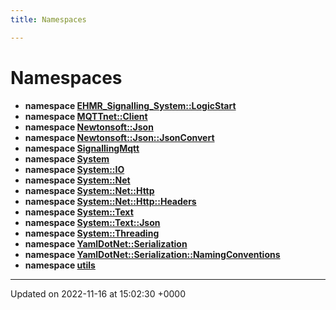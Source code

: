 ```yaml
---
title: Namespaces

---
```


# Namespaces




* **namespace [EHMR_Signalling_System::LogicStart](/SignallingSystem-doc/vb/Namespaces/namespaceEHMR__Signalling__System_1_1LogicStart/)** 
* **namespace [MQTTnet::Client](/SignallingSystem-doc/vb/Namespaces/namespaceMQTTnet_1_1Client/)** 
* **namespace [Newtonsoft::Json](/SignallingSystem-doc/vb/Namespaces/namespaceNewtonsoft_1_1Json/)** 
* **namespace [Newtonsoft::Json::JsonConvert](/SignallingSystem-doc/vb/Namespaces/namespaceNewtonsoft_1_1Json_1_1JsonConvert/)** 
* **namespace [SignallingMqtt](/SignallingSystem-doc/vb/Namespaces/namespaceSignallingMqtt/)** 
* **namespace [System](/SignallingSystem-doc/vb/Namespaces/namespaceSystem/)** 
* **namespace [System::IO](/SignallingSystem-doc/vb/Namespaces/namespaceSystem_1_1IO/)** 
* **namespace [System::Net](/SignallingSystem-doc/vb/Namespaces/namespaceSystem_1_1Net/)** 
* **namespace [System::Net::Http](/SignallingSystem-doc/vb/Namespaces/namespaceSystem_1_1Net_1_1Http/)** 
* **namespace [System::Net::Http::Headers](/SignallingSystem-doc/vb/Namespaces/namespaceSystem_1_1Net_1_1Http_1_1Headers/)** 
* **namespace [System::Text](/SignallingSystem-doc/vb/Namespaces/namespaceSystem_1_1Text/)** 
* **namespace [System::Text::Json](/SignallingSystem-doc/vb/Namespaces/namespaceSystem_1_1Text_1_1Json/)** 
* **namespace [System::Threading](/SignallingSystem-doc/vb/Namespaces/namespaceSystem_1_1Threading/)** 
* **namespace [YamlDotNet::Serialization](/SignallingSystem-doc/vb/Namespaces/namespaceYamlDotNet_1_1Serialization/)** 
* **namespace [YamlDotNet::Serialization::NamingConventions](/SignallingSystem-doc/vb/Namespaces/namespaceYamlDotNet_1_1Serialization_1_1NamingConventions/)** 
* **namespace [utils](/SignallingSystem-doc/vb/Namespaces/namespaceutils/)** 



-------------------------------

Updated on 2022-11-16 at 15:02:30 +0000
